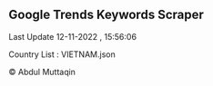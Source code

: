 

## Google Trends Keywords Scraper 
 
Last Update 12-11-2022 , 15:56:06

Country List :
VIETNAM.json



© Abdul Muttaqin 
